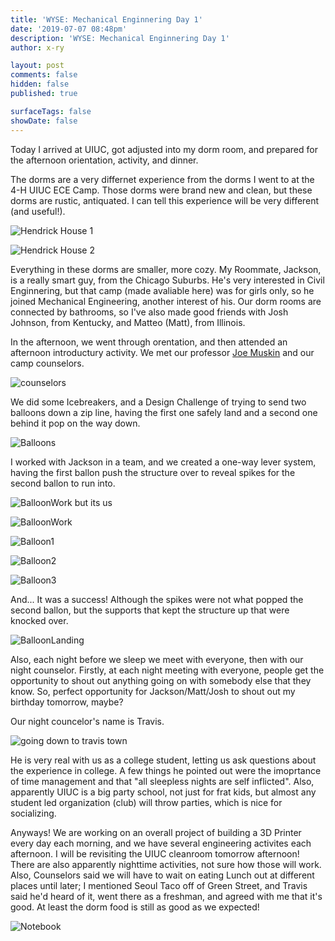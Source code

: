 ```yaml
---
title: 'WYSE: Mechanical Enginnering Day 1'
date: '2019-07-07 08:48pm'
description: 'WYSE: Mechanical Enginnering Day 1'
author: x-ry

layout: post
comments: false
hidden: false
published: true

surfaceTags: false
showDate: false
---
```


Today I arrived at UIUC, got adjusted into my dorm room, and prepared for the afternoon orientation, activity, and dinner. 

The dorms are a very differnet experience from the dorms I went to at the 4-H UIUC ECE Camp. Those dorms were brand new and clean, but these dorms are rustic, antiquated. I can tell this experience will be very different (and useful!).

![Hendrick House 1](https://x-ry.github.io/assets/images/WYSE/House.jpg)

![Hendrick House 2](https://x-ry.github.io/assets/images/WYSE/HouseTall.jpg)

Everything in these dorms are smaller, more cozy. My Roommate, Jackson, is a really smart guy, from the Chicago Suburbs. He's very interested in Civil Enginnering, but that camp (made avaliable here) was for girls only, so he joined Mechanical Engineering, another interest of his. Our dorm rooms are connected by bathrooms, so I've also made good friends with Josh Johnson, from Kentucky, and Matteo (Matt), from Illinois. 

In the afternoon, we went through orentation, and then attended an afternoon introductury activity. We met our professor [Joe Muskin](http://irise.illinois.edu/about-us/muskin.html) and our camp counselors.

![counselors](https://x-ry.github.io/assets/images/WYSE/Counselors.jpg)

We did some Icebreakers, and a Design Challenge of trying to send two balloons down a zip line, having the first one safely land and a second one behind it pop on the way down. 

![Balloons](https://x-ry.github.io/assets/images/WYSE/Balloon.jpg)

I worked with Jackson in a team, and we created a one-way lever system, having the first ballon push the structure over to reveal spikes for the second ballon to run into. 


![BalloonWork but its us](https://x-ry.github.io/assets/images/WYSE/goodone.png)

![BalloonWork](https://x-ry.github.io/assets/images/WYSE/BalloonWork.jpg)

![Balloon1](https://x-ry.github.io/assets/images/WYSE/Balloon1.jpg)

![Balloon2](https://x-ry.github.io/assets/images/WYSE/Balloon2.jpg)

![Balloon3](https://x-ry.github.io/assets/images/WYSE/Balloon3.jpg)

And... It was a success! Although the spikes were not what popped the second ballon, but the supports that kept the structure up that were knocked over. 

![BalloonLanding](https://x-ry.github.io/assets/images/WYSE/BalloonLand.jpg)

Also, each night before we sleep we meet with everyone, then with our night counselor. Firstly, at each night meeting with everyone, people get the opportunity to shout out anything going on with somebody else that they know. So, perfect opportunity for Jackson/Matt/Josh to shout out my birthday tomorrow, maybe?

Our night councelor's name is Travis. 

![going down to travis town](https://x-ry.github.io/assets/images/WYSE/Travis1.jpg)

He is very real with us as a college student, letting us ask questions about the experience in college. A few things he pointed out were the imoprtance of time management and that "all sleepless nights are self inflicted". Also, apparently UIUC is a big party school, not just for frat kids, but almost any student led organization (club) will throw parties, which is nice for socializing. 

Anyways! We are working on an overall project of building a 3D Printer every day each morning, and we have several engineering activites each afternoon. I will be revisiting the UIUC cleanroom tomorrow afternoon! There are also apparently nighttime activities, not sure how those will work. Also, Counselors said we will have to wait on eating Lunch out at different places until later; I mentioned Seoul Taco off of Green Street, and Travis said he'd heard of it, went there as a freshman, and agreed with me that it's good. At least the dorm food is still as good as we expected!

![Notebook](https://x-ry.github.io/assets/images/WYSE/Notebook.jpeg)



